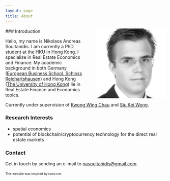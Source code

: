 ```yaml
---
layout: page
title: About
---
```

<img src="/res/nikopic.png" width="220" height="220" align="right" alt="Picture of Nikolaos Andreas Soultanidis" style="margin-left:30px" />
### Introduction

Hello, my name is Nikolaos Andreas Soultanidis. I am currently a PhD student at the HKU in Hong Kong. I specialize in Real Estate Economics and Finance. My academic background in both Germany ([European Business School, Schloss Reichartshausen](www.ebs.edu)) and Hong Kong ([The University of Hong Kong](http://www.arch.hku.hk/programmes_/rec/)) lie in Real Estate Finance and Economics topics.

Currently under supervision of [Kwong Wing Chau](http://rec.hku.hk/kwchau/) and [Siu Kei Wong](http://rec.hku.hk/skkelvin/).

### Research Interests

- spatial economics
- potential of blockchain/cryptocurrency technology for the direct real estate markets


### Contact

Get in touch by sending an e-mail to nasoultanidis@gmail.com.


















<sub><sup>This website was inspired by rsms.me.</sup></sub>
